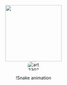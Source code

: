 <div align="center">
  <img height="180em" src="https://github-readme-stats.vercel.app/api?username=art3303&show_icons=true&theme=dracula&include_all_commits=true&count_private=true%22/%3E
  <img height="180em" src="https://github-readme-stats.vercel.app/api/top-langs/?username=art3303&layout=compact&langs_count=7&theme=dracula%22/%3E
</div>
<div style="display: inline_block"><br>
  <img align="center" alt="art3303-Java" height="30" width="40" src=https://raw.githubusercontent.com/devicons/devicon/master/icons/java/java-plain.svg%22%3E
  <img align="center" alt="art3303-Python" height="30" width="40" src="https://raw.githubusercontent.com/devicons/devicon/master/icons/python/python-original.svg%22%3E
  <img align="right" alt="art3303-pic" height="150" style="border-radius:50px;" 
</div>

<div> 

  !Snake animation
 
</div>
